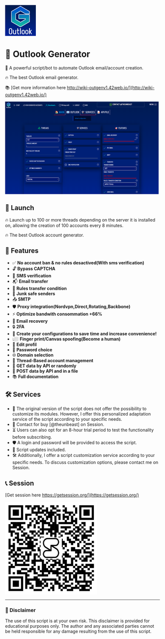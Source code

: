<img src="/img/icon.jpg" alt="icon_outlook_gen" width="100" height="100">
  
  # 📧 Outlook Generator

  🤖 A powerful script/bot to automate Outlook email/account creation.
  
  🔥 The best Outlook email generator.
  
  📚 [Get more information here http://wiki-outgenv1.42web.io/](http://wiki-outgenv1.42web.io/)
  
  <img src="/img/presentation.png" alt="presentation_1" width="500" height="300">

  ## 🚀 Launch

  🔥 Launch up to 100 or more threads depending on the server it is installed on, allowing the creation of 100 accounts every 8 minutes.

  🔥 The best Outlook account generator.

## 🎯 Features

- ✅ **No account ban & no rules desactived(With sms verification)**
- 🔓 **Bypass CAPTCHA**
- 📱 **SMS verification**
- 📬 **Email transfer**
- 📜 **Rules transfer condition**
- 🚫 **Junk safe senders**
- 📤 **SMTP**
- 🛡️ **Proxy integration(Nordvpn,Direct,Rotating,Backbone)**
- ⚡ **Optimize bandwith consommation +66%**
- 📧 **Email recovery**
- 🔒 **2FA**
- 🏃 **Create your configurations to save time and increase convenience!**
- 👆🏼 **Finger print/Canvas spoofing(Become a human)**
- 👤 **Edit profil**
- 🔐 **Password choice**
- 🌐 **Domain selection**
- 🔄 **Thread-Based account management**
- 📝 **GET data by API or randomly**
- 💾 **POST data by API and in a file**
- 📚 **Full documentation**

## 🛠️ Services

- 💼 The original version of the script does not offer the possibility to customize its modules. However, I offer this personalized adaptation service of the script according to your specific needs.
- 💬 Contact for buy [@theunbeast] on Session.
- ⏳ Users can also opt for an 8-hour trial period to test the functionality before subscribing.
- 🛡️ A login and password will be provided to access the script.
- 🔄 Script updates included.
- 🛠️ Additionally, I offer a script customization service according to your specific needs. To discuss customization options, please contact me on Session.

## 📞 Session

[Get session here https://getsession.org/](https://getsession.org/)

<img width="300" src="/img/session.jpg" alt="presentation_1">

  ---

  ### 📝 Disclaimer

  The use of this script is at your own risk. This disclaimer is provided for educational purposes only. The author and any associated parties cannot be held responsible for any damage resulting from the use of this script.

